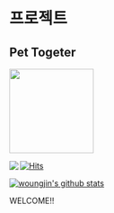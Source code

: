 




# 프로젝트 </h2>
## Pet Togeter 
<img width="150" src="https://user-images.githubusercontent.com/74219139/103889209-62524580-5129-11eb-9542-98ea94bc21db.PNG"></img>


<img src="https://camo.githubusercontent.com/c2a1ffc7c5b375c83e35026e357eb6d74b6c4ee048767d3163886aad2f3bce2a/68747470733a2f2f6769746875622d726561646d652d73746174732e76657263656c2e6170702f6170692f746f702d6c616e67732f3f757365726e616d653d726973686176616e616e6426686964655f626f726465723d74727565266c61796f75743d636f6d70616374" align="left" data-canonical-src="https://github-readme-stats.vercel.app/api/top-langs/?username=rishavanand&amp;hide_border=true&amp;layout=compact" style="max-width:100%;">
  
[![Hits](https://hits.seeyoufarm.com/api/count/incr/badge.svg?url=https%3A%2F%2Fgithub.com%2Fwoungjin&count_bg=%2379C83D&title_bg=%23555555&icon=&icon_color=%23E7E7E7&title=hits&edge_flat=false)](https://hits.seeyoufarm.com)
 
[![woungjin's github stats](https://github-readme-stats.vercel.app/api?username=woungjin)](https://github.com/anuraghazra/github-readme-stats)
<p> WELCOME!! </p>

